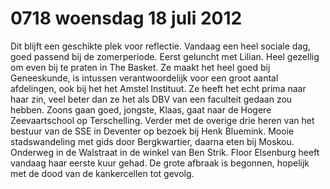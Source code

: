# 0718 woensdag 18 juli 2012
Dit blijft een geschikte plek voor reflectie. Vandaag een heel sociale dag, goed passend bij de zomerperiode. Eerst geluncht met Lilian. Heel gezellig om even bij te praten in The Basket. Ze maakt het heel goed bij Geneeskunde, is intussen verantwoordelijk voor een groot aantal afdelingen, ook bij het het Amstel Instituut. Ze heeft het echt prima naar haar zin, veel beter dan ze het als DBV van een faculteit gedaan zou hebben. Zoons gaan goed, jongste, Klaas, gaat naar de Hogere Zeevaartschool op Terschelling.
Verder met de overige drie heren van het bestuur van de SSE in Deventer op bezoek bij Henk Bluemink. Mooie stadswandeling met gids door Bergkwartier, daarna eten bij Moskou. Onderweg in de Walstraat in de winkel van Ben Strik.
Floor Elsenburg heeft vandaag haar eerste kuur gehad. De grote afbraak is begonnen, hopelijk met de dood van de kankercellen tot gevolg.


